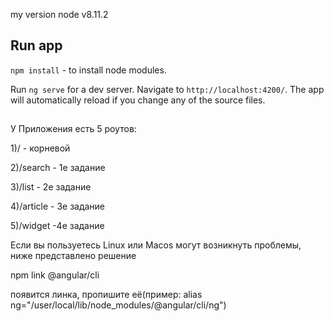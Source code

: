 my version node v8.11.2

## Run app

`npm install` - to install node modules.

Run `ng serve` for a dev server. Navigate to `http://localhost:4200/`. The app will automatically reload if you change any of the source files.

##
У Приложения есть 5 роутов:

1)/ - корневой

2)/search - 1е задание

3)/list - 2e задание

4)/article - 3e задание

5)/widget -4е задание

Если вы пользуетесь Linux или Macos могут возникнуть проблемы, ниже представлено решение

npm link @angular/cli

появится линка, пропишите её(пример: alias ng="/user/local/lib/node_modules/@angular/cli/ng")
